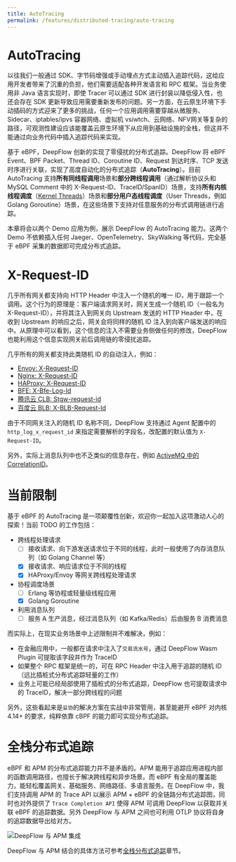 ```yaml
---
title: AutoTracing
permalink: /features/distributed-tracing/auto-tracing
---
```


# AutoTracing

以往我们一般通过 SDK、字节码增强或手动埋点方式主动插入追踪代码，这给应用开发者带来了沉重的负担，他们需要适配各种开发语言和 RPC 框架。当业务使用非 Java 语言实现时，即使 Tracer 可以通过 SDK 进行封装以降低侵入性，也还会存在 SDK 更新导致应用需要重新发布的问题。另一方面，在云原生环境下手动插码的方式迎来了更多的挑战，任何一个应用调用需要穿越从微服务、Sidecar、iptables/ipvs 容器网络、虚拟机 vsiwtch、云网络、NFV网关等复杂的路径，可观测性建设应该能覆盖云原生环境下从应用到基础设施的全栈，但这并不能通过向业务代码中插入追踪代码来实现。

基于 eBPF，DeepFlow 创新的实现了零侵扰的分布式追踪。DeepFlow 将 eBPF Event、BPF Packet、Thread ID、Coroutine ID、Request 到达时序、TCP 发送时序进行关联，实现了高度自动化的分布式追踪（**AutoTracing**）。目前 AutoTracing 支持**所有同线程调用**场景和**部分跨线程调用**（通过解析协议头和 MySQL Comment 中的 X-Request-ID、TraceID/SpanID）场景，支持**所有内核线程调度**（[Kernel Threads](https://en.wikipedia.org/wiki/Thread_(computing))）场景和**部分用户态线程调度**（User Threads，例如 Golang Goroutine）场景，在这些场景下支持对任意服务的分布式调用链进行追踪。

本章将会以两个 Demo 应用为例，展示 DeepFlow 的 AutoTracing 能力。这两个 Demo 不依赖插入任何 Jaeger、OpenTelemetry、SkyWalking 等代码，完全基于 eBPF 采集的数据即可完成分布式追踪。

# X-Request-ID

几乎所有网关都支持向 HTTP Header 中注入一个随机的唯一 ID，用于跟踪一个调用。这个行为的原理是：客户端请求网关时，网关生成一个随机 ID（一般名为 X-Request-ID），并将其注入到网关向 Upstream 发送的 HTTP Header 中，在收到 Upstream 的响应之后，网关会将同样的随机 ID 注入到向客户端发送的响应中。从原理中可以看到，这个信息的注入不需要业务侧做任何的修改，DeepFlow 也能利用这个信息实现网关前后调用链的零侵扰追踪。

几乎所有的网关都支持此类随机 ID 的自动注入，例如：
- [Envoy: X-Request-ID](https://www.envoyproxy.io/docs/envoy/latest/configuration/http/http_conn_man/headers#x-request-id)
- [Nginx: X-Request-ID](https://www.nginx.com/blog/application-tracing-nginx-plus/)
- [HAProxy: X-Request-ID](https://stackoverflow.com/questions/46531909/setting-a-unique-http-request-id-with-haproxys-http-request-set-header)
- [BFE: X-Bfe-Log-Id](https://www.bfe-networks.net/en_us/modules/mod_logid/mod_logid/)
- [腾讯云 CLB: Stgw-request-id](https://cloud.tencent.com/document/product/214/15171)
- [百度云 BLB: X-BLB-Request-Id](https://cloud.baidu.com/doc/BLB/s/gkk3kb8ic)

由于不同网关注入的随机 ID 名称不同，DeepFlow 支持通过 Agent 配置中的 `http_log_x_request_id` 来指定需要解析的字段名，改配置的默认值为 `X-Request-ID`。

另外，实际上消息队列中也不乏类似的信息存在，例如 [ActiveMQ 中的 CorrelationID](https://activemq.apache.org/how-should-i-implement-request-response-with-jms)。

# 当前限制

基于 eBPF 的 AutoTracing 是一项颠覆性创新，欢迎你一起加入这项激动人心的探索！当前 TODO 的工作包括：
- 跨线程处理请求
  - [ ] 接收请求、向下游发送请求位于不同的线程，此时一般使用了内存消息队列（如 Golang Channel 等）
  - [x] 接收请求、响应请求位于不同的线程
  - [x] HAProxy/Envoy 等网关跨线程处理请求
- 协程调度场景
  - [ ] Erlang 等协程或轻量级线程应用
  - [x] Golang Goroutine
- 利用消息队列
  - [ ] 服务 A 生产消息，经过消息队列（如 Kafka/Redis）后由服务 B 消费消息

而实际上，在现实业务场景中上述限制并不难解决，例如：
- 在金融应用中，一般都在请求中注入了`交易流水号`，通过 DeepFlow Wasm Plugin 可提取该字段并作为 TraceID
- 如果整个 RPC 框架是统一的，可在 RPC Header 中注入用于追踪的随机 ID（远比插桩式分布式追踪轻量的工作）
- 业务上可能已经局部使用了插桩式的分布式追踪，DeepFlow 也可提取请求中的 TraceID，解决一部分跨线程的问题

另外，这些看起来是`妥协`的解决方案在实战中非常管用，甚至能避开 eBPF 对内核 4.14+ 的要求，纯粹依靠 cBPF 的能力即可实现分布式追踪。

# 全栈分布式追踪

eBPF 和 APM 的分布式追踪能力并不是矛盾的。APM 能用于追踪应用进程内部的函数调用路径，也擅长于解决跨线程和异步场景。而 eBPF 有全局的覆盖能力，能轻松覆盖网关、基础服务、网络路径、多语言服务。在 DeepFlow 中，我们支持调用 APM 的 Trace API 以展示 APM + eBPF 的全链路分布式追踪图，同时也对外提供了 `Trace Completion API` 使得 APM 可调用 DeepFlow 以获取并关联 eBPF 的追踪数据。另外 DeepFlow 与 APM 之间也可利用 OTLP 协议将自身的追踪数据导出给对方。

![DeepFlow 与 APM 集成](https://yunshan-guangzhou.oss-cn-beijing.aliyuncs.com/pub/pic/20231002651a886330ed3.png)

DeepFlow 与 APM 结合的具体方法可参考[全栈分布式追踪](../../integration/input/tracing/full-stack-distributed-tracing/)章节。
